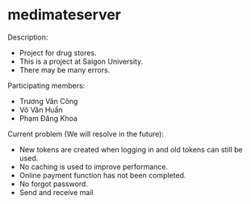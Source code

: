 # medimateserver

Description:</br>
+ Project for drug stores.</br>
+ This is a project at Saigon University.</br>
+ There may be many errors.</br>

Participating members:</br>
+ Trương Văn Công </br>
+ Võ Văn Huấn </br>
+ Phạm Đăng Khoa </br>

Current problem (We will resolve in the future):</br>
+ New tokens are created when logging in and old tokens can still be used.</br>
+ No caching is used to improve performance.</br>
+ Online payment function has not been completed.</br>
+ No forgot password.</br>
+ Send and receive mail</br>

